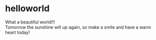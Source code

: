 # helloworld  
What a beautiful world!!!  
Tomorrow the sunshine will up again, so make a smile and have a warm heart today!  
